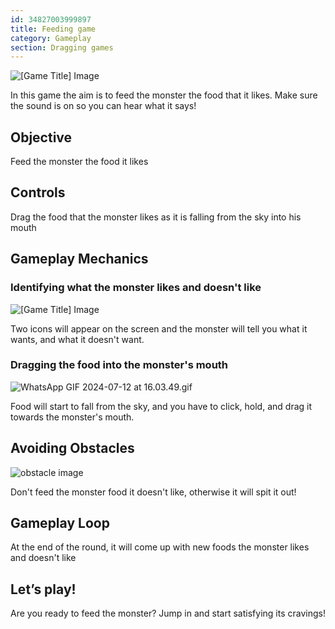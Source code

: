 ```yaml
---
id: 34827003999897
title: Feeding game
category: Gameplay
section: Dragging games
---
```

![[Game Title] Image](https://help.studycat.com/hc/article_attachments/34827003977625)

In this game the aim is to feed the monster the food that it likes. Make sure the sound is on so you can hear what it says!

Objective
---------

Feed the monster the food it likes

Controls
--------

Drag the food that the monster likes as it is falling from the sky into his mouth

Gameplay Mechanics
------------------

### Identifying what the monster likes and doesn't like

![[Game Title] Image](https://help.studycat.com/hc/article_attachments/34827003977625)

Two icons will appear on the screen and the monster will tell you what it wants, and what it doesn't want.

### Dragging the food into the monster's mouth

![WhatsApp GIF 2024-07-12 at 16.03.49.gif](https://help.studycat.com/hc/article_attachments/34976665858457)

Food will start to fall from the sky, and you have to click, hold, and drag it towards the monster's mouth.

Avoiding Obstacles
------------------

![obstacle image](https://help.studycat.com/hc/article_attachments/34826992367897)

Don't feed the monster food it doesn't like, otherwise it will spit it out!

Gameplay Loop
-------------

At the end of the round, it will come up with new foods the monster likes and doesn't like

Let’s play!
-----------

Are you ready to feed the monster? Jump in and start satisfying its cravings!